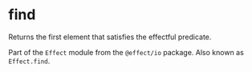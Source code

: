 # find

Returns the first element that satisfies the effectful predicate.

Part of the `Effect` module from the `@effect/io` package. Also known as `Effect.find`.
